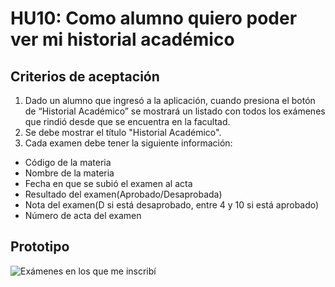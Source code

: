 # HU10: Como alumno quiero poder ver mi historial académico

## Criterios de aceptación
1. Dado un alumno que ingresó a la aplicación, cuando presiona el botón de “Historial Académico” se mostrará un listado con todos los exámenes que rindió desde que se encuentra en la facultad.
2. Se debe mostrar el título "Historial Académico".
3. Cada examen debe tener la siguiente información: 
+ Código de la materia
+ Nombre de la materia
+ Fecha en que se subió el examen al acta
+ Resultado del examen(Aprobado/Desaprobada)
+ Nota del examen(D si está desaprobado, entre 4 y 10 si está aprobado)
+ Número de acta del examen

## Prototipo

![Exámenes en los que me inscribí](./prototipos/historial_academico.png.png)
